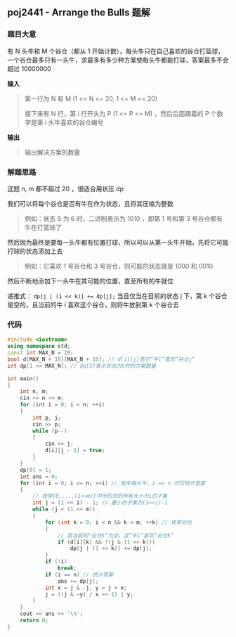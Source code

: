 ## poj2441 - Arrange the Bulls 题解



### 题目大意

有 N 头牛和 M 个谷仓（都从 1 开始计数），每头牛只在自己喜欢的谷仓打篮球，一个谷仓最多只有一头牛，求最多有多少种方案使每头牛都能打球，答案最多不会超过 10000000 

**输入**

>
> 第一行为 N 和 M (1 <= N <= 20, 1 <= M <= 20) 
>
> 接下来有 N 行，第 i 行开头为 P (1 <= P <= M) ，然后后面跟着的 P 个数字是第 i 头牛喜欢的谷仓编号

**输出**

>
> 输出解决方案的数量



### 解题思路

这题 n, m 都不超过 20 ，很适合用状压 dp 

我们可以将每个谷仓是否有牛在作为状态，且将其压缩为整数

>  例如：状态 S 为 6 时，二进制表示为 1010 ，即第 1 号和第 3 号谷仓都有牛在打篮球了

然后因为最终是要每一头牛都有位置打球，所以可以从第一头牛开始，先将它可能打球的状态添加上去

> 例如：它喜欢 1 号谷仓和 3 号谷仓，则可能的状态就是 1000 和 0010

然后不断地添加下一头牛在其可能的位置，直至所有的牛就位

递推式： `dp[j | (1 << k)] += dp[j];` 当且仅当在目前的状态 j 下，第 k 个谷仓是空的，且当前的牛 i 喜欢这个谷仓，则将牛放到第 k 个谷仓去





### 代码

``` c++
#include <iostream>
using namespace std;
const int MAX_N = 20;
bool d[MAX_N + 10][MAX_N + 10]; // d[i][j]表示“牛i”喜欢“谷仓j”
int dp[1 << MAX_N]; // dp[S]表示状态为S时的方案数量

int main()
{
    int n, m;
    cin >> n >> m;
    for (int i = 0; i < n; ++i)
    {
        int p, j;
        cin >> p;
        while (p--)
        {
            cin >> j;
            d[i][j - 1] = true;
        }
    }
    dp[0] = 1;
    int ans = 0;
    for (int i = 0; i <= n; ++i) // 枚举每头牛，i == n 时仅统计答案
    {
        // 枚举{0,...,(1<<m)}中所包含的所有大小为i的子集
        int j = (1 << i) - 1; // 最小的子集为(1<<i)-1
        while (j < (1 << m))
        {
            for (int k = 0; i < n && k < m; ++k) // 枚举谷仓
            {
                // 若当前的“谷仓k”为空，且“牛i”喜欢“谷仓k”
                if (d[i][k] && !(j & (1 << k)))
                    dp[j | (1 << k)] += dp[j];
            }
            if (!i)
                break;
            if (i == n) // 统计答案
                ans += dp[j];
            int x = j & -j, y = j + x;
            j = ((j & ~y) / x >> 1) | y;
        }
    }
    cout << ans << '\n';
    return 0;
}
```


